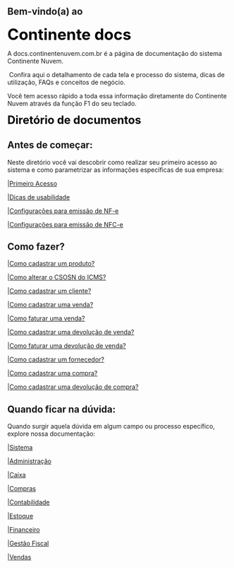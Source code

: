 ## Bem-vindo(a) ao 

<span style="margin-botton:5px;font-weight:bold;font-size:2.5em;color:black">Continente docs </span>

A docs.continentenuvem.com.br é a página de documentação do sistema Continente Nuvem.

 Confira aqui o detalhamento de cada tela e processo do sistema, dicas de utilização, FAQs e conceitos de negócio.

Você tem acesso rápido a toda essa informação diretamente do Continente Nuvem através da função F1 do seu teclado. 

<span style="margin-botton:5px;font-weight:bold;font-size:1.8em;color:Black">Diretório de documentos </span>

## Antes de começar:

Neste diretório você vai descobrir como realizar seu primeiro acesso ao sistema e como parametrizar as informações específicas de sua empresa:

|[Primeiro Acesso](primeiro_acesso.md)

|[Dicas de usabilidade](dicas.md)

|[Configurações para emissão de NF-e](configuracoes_emissao_nfe.md)

|[Configurações para emissão de NFC-e](configuracoes_emissao_nfce.md)



## Como fazer?

|[Como cadastrar um produto?](como_fazer_cadastrar_produto.md)

|[Como alterar o CSOSN do ICMS?](como_fazer_alterar_CSOSN_ICMS.md)

|[Como cadastrar um cliente?](como_fazer_cadastrar_cliente.md)

|[Como cadastrar uma venda?](como_fazer_cadastrar_venda.md)

|[Como faturar uma venda?](como_fazer_faturar_venda.md)

|[Como cadastrar uma devolução de venda?](como_fazer_cadastrar_devolucao_venda.md)

|[Como faturar uma devolução de venda?](como_fazer_faturar_devolucao_venda.md)

|[Como cadastrar um fornecedor?](como_fazer_cadastrar_fornecedor.md)

|[Como cadastrar uma compra?](como_fazer_cadastrar_compra.md)

|[Como cadastrar uma devolução de compra?](como_fazer_cadastrar_devolucao_compra.md)

## Quando ficar na dúvida:

Quando surgir aquela dúvida em algum campo ou processo específico, explore nossa documentação:

|[Sistema](sistema.md)

|[Administração](administracao.md)

|[Caixa](caixa.md)

|[Compras](compras.md)

|[Contabilidade](contabilidade.md)

|[Estoque](estoque.md)

|[Financeiro](financeiro.md)

|[Gestão Fiscal](gestao_fiscal.md)

|[Vendas](vendas.md)

